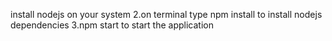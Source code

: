 install nodejs on your system
2.on terminal type npm install to install nodejs dependencies
3.npm start to start the application 